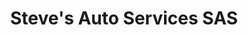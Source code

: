 ---
title: "Steve's Auto Services SAS"
url: /newport/steves-auto-services-sas/
shop: Autowerkstatt
---